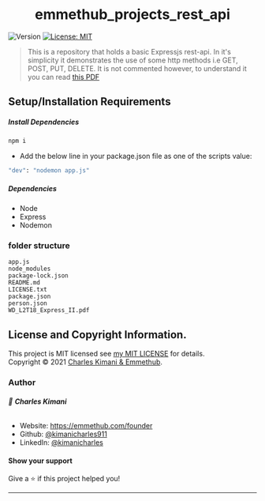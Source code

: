 <h1 align="center">emmethub_projects_rest_api</h1>
<p>
  <img alt="Version" src="https://img.shields.io/badge/version-1.0-blue.svg?cacheSeconds=2592000" />
  <a href="https://github.com/kimanicharles911/emmethub_nodejs_modules/blob/master/LICENSE.txt" target="_blank">
    <img alt="License: MIT" src="https://img.shields.io/badge/License-MIT-yellow.svg" />
  </a>
</p>

> This is a repository that holds a basic Expressjs rest-api. In it's simplicity it demonstrates the use of some http methods i.e GET, POST, PUT, DELETE. It is not commented however, to understand it you can read [this PDF](https://github.com/kimanicharles911/emmethub_projects_rest_api/blob/master/WD_L2T18_Express_II.pdf)

## Setup/Installation Requirements
##### Install Dependencies

```sh
npm i
```
* Add the below line in your package.json file as one of the scripts value:
```sh
"dev": "nodemon app.js"
```

##### Dependencies
* Node
* Express
* Nodemon

### folder structure
```
app.js
node_modules
package-lock.json
README.md
LICENSE.txt
package.json
person.json
WD_L2T18_Express_II.pdf
```

## License and Copyright Information.

This project is MIT licensed see [my MIT LICENSE](https://github.com/kimanicharles911/emmethub_projects_rest_api/blob/master/LICENSE.txt) for details.<br />
Copyright © 2021 [Charles Kimani & Emmethub](https://github.com/kimanicharles911).

### Author

###### 👤 **Charles Kimani**

* Website: https://emmethub.com/founder
* Github: [@kimanicharles911](https://github.com/kimanicharles911)
* LinkedIn: [@kimanicharles](https://linkedin.com/in/kimanicharles)

#### Show your support

Give a ⭐️ if this project helped you!

***